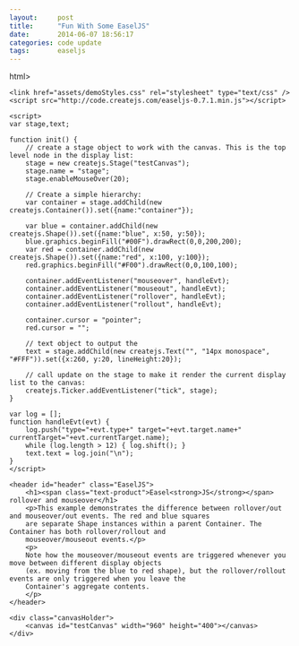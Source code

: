 ```yaml
---
layout:     post
title:      "Fun With Some EaselJS"
date:       2014-06-07 18:56:17
categories: code update
tags:       easeljs
---
```

html>
<head>
	<meta http-equiv="Content-Type" content="text/html; charset=UTF-8" />
	<title>EaselJS Example: rollover and mouseover</title>

	<link href="assets/demoStyles.css" rel="stylesheet" type="text/css" />
	<script src="http://code.createjs.com/easeljs-0.7.1.min.js"></script>

<!-- We also provide hosted minified versions of all CreateJS libraries.
	  http://code.createjs.com -->

	<script>
	var stage,text;

	function init() {
		// create a stage object to work with the canvas. This is the top level node in the display list:
		stage = new createjs.Stage("testCanvas");
		stage.name = "stage";
		stage.enableMouseOver(20);

		// Create a simple hierarchy:
		var container = stage.addChild(new createjs.Container()).set({name:"container"});

		var blue = container.addChild(new createjs.Shape()).set({name:"blue", x:50, y:50});
		blue.graphics.beginFill("#00F").drawRect(0,0,200,200);
		var red = container.addChild(new createjs.Shape()).set({name:"red", x:100, y:100});
		red.graphics.beginFill("#F00").drawRect(0,0,100,100);

		container.addEventListener("mouseover", handleEvt);
		container.addEventListener("mouseout", handleEvt);
		container.addEventListener("rollover", handleEvt);
		container.addEventListener("rollout", handleEvt);

		container.cursor = "pointer";
		red.cursor = "";

		// text object to output the
		text = stage.addChild(new createjs.Text("", "14px monospace", "#FFF")).set({x:260, y:20, lineHeight:20});

		// call update on the stage to make it render the current display list to the canvas:
		createjs.Ticker.addEventListener("tick", stage);
	}

	var log = [];
	function handleEvt(evt) {
		log.push("type="+evt.type+" target="+evt.target.name+" currentTarget="+evt.currentTarget.name);
		while (log.length > 12) { log.shift(); }
		text.text = log.join("\n");
	}
	</script>
</head>

<body onload="init();">

	<header id="header" class="EaselJS">
	    <h1><span class="text-product">Easel<strong>JS</strong></span> rollover and mouseover</h1>
	    <p>This example demonstrates the difference between rollover/out and mouseover/out events. The red and blue squares
	    are separate Shape instances within a parent Container. The Container has both rollover/rollout and
	    mouseover/mouseout events.</p>
	    <p>
		Note how the mouseover/mouseout events are triggered whenever you move between different display objects
		(ex. moving from the blue to red shape), but the rollover/rollout events are only triggered when you leave the
		Container's aggregate contents.
	    </p>
	</header>

	<div class="canvasHolder">
		<canvas id="testCanvas" width="960" height="400"></canvas>
	</div>
</body>
</html>
